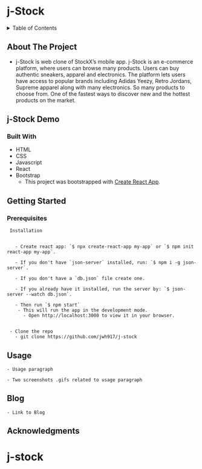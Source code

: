 # j-Stock

<!-- TABLE OF CONTENTS -->
<details>
  <summary>Table of Contents</summary>
  <ol>
    <li>
      <a href="#about-the-project">About The Project</a>
      <ul>
        <li><a href="#j-stock-demo">j-Stock Demo</a></li>
      </ul>
       <ul>
        <li><a href="#built-with">Built With</a></li>
      </ul>
    </li>
    <li>
      <a href="#getting-started">Getting Started</a>
      <ul>
        <li><a href="#prerequisites">Prerequisites</a></li>
      </ul>
    </li>
    <li><a href="#usage">Usage</a></li>
    <li><a href="#blog">Blog</a></li>
    <li><a href="#acknowledgments">Acknowledgments</a></li>
  </ol>
</details>


<!-- ABOUT THE PROJECT -->
## About The Project


- j-Stock is web clone of StockX’s mobile app. j-Stock is an e-commerce platform, where users can browse many products. Users can buy authentic sneakers, apparel and electronics. The platform lets users have access to popular brands including Adidas Yeezy, Retro Jordans, Supreme apparel along with many electronics. So many products to choose from. One of the fastest ways to discover new and the hottest products on the market.


<!-- j-Stock DEMO -->
## j-Stock Demo
 

### Built With
- HTML
- CSS
- Javascript
- React
- Bootstrap
  - This project was bootstrapped with [Create React App](https://github.com/facebook/create-react-app).


<!-- GETTING STARTED -->
## Getting Started


  ### Prerequisites


     Installation


       - Create react app: `$ npx create-react-app my-app` or `$ npm init react-app my-app`.
       
       - If you don't have `json-server` installed, run: `$ npm i -g json-server`.

       - If you don't have a `db.json` file create one.

       - If you already have it installed, run the server by: `$ json-server --watch db.json`.
       
       - Then run `$ npm start`
        - This will run the app in the development mode. 
          - Open http://localhost:3000 to view it in your browser.


     - Clone the repo
       - git clone https://github.com/jwh917/j-stock


  ## Usage
  

    - Usage paragraph

    - Two screenshots .gifs related to usage paragraph



  ## Blog

    - Link to Blog

  ## Acknowledgments



# j-stock
